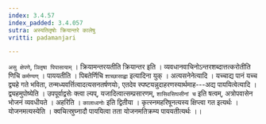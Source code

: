 ```yaml
---
index: 3.4.57
index_padded: 3.4.057
sutra: अस्यतितृषोः क्रियान्तरे कालेषु
vritti: padamanjari

---
```

`असु क्षेपणे`, `ञितृषा पिपासायाम्` । क्रियामन्तरयतीति क्रियान्तर इति । व्यवधानवाचिनोऽन्तरशब्दात्तत्करोतीति णिचि `कर्मण्यण्` । पाययतीति । पिबतेर्णिचि `शाच्छासाह्वा` इत्यादिना युक् । अत्यसनेनेत्यादि । यच्चाद्य पानं यच्च द्व्यहे गते भविता, तन्मध्यवर्त्तित्वादत्यसनतर्षणयोः, एतदेव स्पष्टयन्नुदाहरणस्यार्थमाह---अद्य पाययित्वेत्यादि ।
द्व्यहमुपोष्येति । उपपूर्वाद्वसेः क्त्वा ल्यप्, यजादित्वात्सम्प्रसारणम्, `शासिवसिघसीनां च` इति षत्वम्, अत्रोपवासेन भोजनं व्यवधीयते । अहरिति । `कालाध्वनोः` इति द्वितीया । कृत्स्नमहरिषूनत्यस्य क्षिप्त्वा गत इत्यर्थः । योजनमत्यस्येति । क्वचित्स्रुघ्नादौ पाययित्वा तता योजनमतिक्रम्य पाययतीत्यर्थः ।।